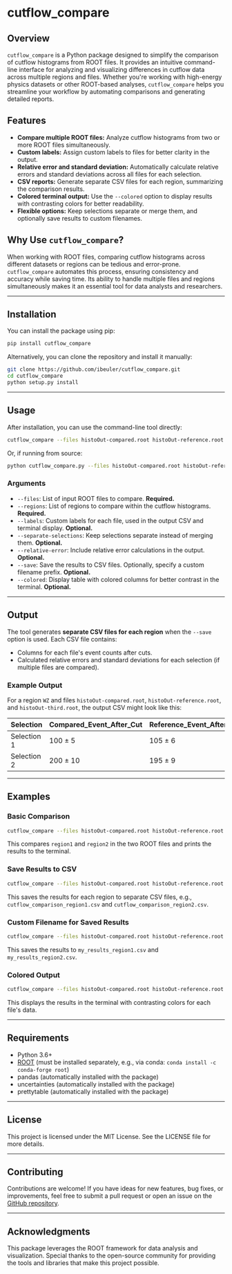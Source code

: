 # cutflow_compare

## Overview
`cutflow_compare` is a Python package designed to simplify the comparison of cutflow histograms from ROOT files. It provides an intuitive command-line interface for analyzing and visualizing differences in cutflow data across multiple regions and files. Whether you're working with high-energy physics datasets or other ROOT-based analyses, `cutflow_compare` helps you streamline your workflow by automating comparisons and generating detailed reports.

## Features
- **Compare multiple ROOT files:** Analyze cutflow histograms from two or more ROOT files simultaneously.
- **Custom labels:** Assign custom labels to files for better clarity in the output.
- **Relative error and standard deviation:** Automatically calculate relative errors and standard deviations across all files for each selection.
- **CSV reports:** Generate separate CSV files for each region, summarizing the comparison results.
- **Colored terminal output:** Use the `--colored` option to display results with contrasting colors for better readability.
- **Flexible options:** Keep selections separate or merge them, and optionally save results to custom filenames.

## Why Use `cutflow_compare`?
When working with ROOT files, comparing cutflow histograms across different datasets or regions can be tedious and error-prone. `cutflow_compare` automates this process, ensuring consistency and accuracy while saving time. Its ability to handle multiple files and regions simultaneously makes it an essential tool for data analysts and researchers.

---

## Installation
You can install the package using pip:

```sh
pip install cutflow_compare
```

Alternatively, you can clone the repository and install it manually:

```sh
git clone https://github.com/ibeuler/cutflow_compare.git
cd cutflow_compare
python setup.py install
```

---

## Usage

After installation, you can use the command-line tool directly:

```sh
cutflow_compare --files histoOut-compared.root histoOut-reference.root -r region1 region2 region3 --labels Compared Reference
```

Or, if running from source:

```sh
python cutflow_compare.py --files histoOut-compared.root histoOut-reference.root -r region1 region2 region3 --labels Compared Reference
```

### Arguments
- `--files`: List of input ROOT files to compare. **Required.**
- `--regions`: List of regions to compare within the cutflow histograms. **Required.**
- `--labels`: Custom labels for each file, used in the output CSV and terminal display. **Optional.**
- `--separate-selections`: Keep selections separate instead of merging them. **Optional.**
- `--relative-error`: Include relative error calculations in the output. **Optional.**
- `--save`: Save the results to CSV files. Optionally, specify a custom filename prefix. **Optional.**
- `--colored`: Display table with colored columns for better contrast in the terminal. **Optional.**

---

## Output
The tool generates **separate CSV files for each region** when the `--save` option is used. Each CSV file contains:
- Columns for each file's event counts after cuts.
- Calculated relative errors and standard deviations for each selection (if multiple files are compared).

### Example Output
For a region `WZ` and files `histoOut-compared.root`, `histoOut-reference.root`, and `histoOut-third.root`, the output CSV might look like this:

| Selection       | Compared_Event_After_Cut | Reference_Event_After_Cut | Third_Event_After_Cut | RelativeError_AllFiles |
|------------------|--------------------------|---------------------------|-----------------------|-------------------------|
| Selection 1      | 100 ± 5                 | 105 ± 6                   | 102 ± 4              | 0.03                   |
| Selection 2      | 200 ± 10                | 195 ± 9                   | 198 ± 8              | 0.02                   |

---

## Examples

### Basic Comparison
```sh
cutflow_compare --files histoOut-compared.root histoOut-reference.root -r region1 region2
```
This compares `region1` and `region2` in the two ROOT files and prints the results to the terminal.

### Save Results to CSV
```sh
cutflow_compare --files histoOut-compared.root histoOut-reference.root -r region1 region2 --save
```
This saves the results for each region to separate CSV files, e.g., `cutflow_comparison_region1.csv` and `cutflow_comparison_region2.csv`.

### Custom Filename for Saved Results
```sh
cutflow_compare --files histoOut-compared.root histoOut-reference.root -r region1 region2 --save my_results
```
This saves the results to `my_results_region1.csv` and `my_results_region2.csv`.

### Colored Output
```sh
cutflow_compare --files histoOut-compared.root histoOut-reference.root -r region1 region2 --colored
```
This displays the results in the terminal with contrasting colors for each file's data.

---

## Requirements

- Python 3.6+
- [ROOT](https://root.cern/) (must be installed separately, e.g., via conda: `conda install -c conda-forge root`)
- pandas (automatically installed with the package)
- uncertainties (automatically installed with the package)
- prettytable (automatically installed with the package)

---

## License
This project is licensed under the MIT License. See the LICENSE file for more details.

---

## Contributing
Contributions are welcome! If you have ideas for new features, bug fixes, or improvements, feel free to submit a pull request or open an issue on the [GitHub repository](https://github.com/ibeuler/cutflow_compare).

---

## Acknowledgments
This package leverages the ROOT framework for data analysis and visualization. Special thanks to the open-source community for providing the tools and libraries that make this project possible.
